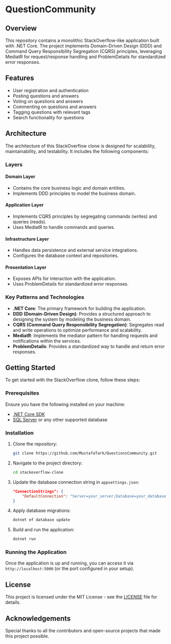 # QuestionCommunity

## Overview
This repository contains a monolithic StackOverflow-like application built with .NET Core. The project implements Domain-Driven Design (DDD) and Command Query Responsibility Segregation (CQRS) principles, leveraging MediatR for request/response handling and ProblemDetails for standardized error responses.

## Features
- User registration and authentication
- Posting questions and answers
- Voting on questions and answers
- Commenting on questions and answers
- Tagging questions with relevant tags
- Search functionality for questions

## Architecture
The architecture of this StackOverflow clone is designed for scalability, maintainability, and testability. It includes the following components:

### Layers
#### Domain Layer
- Contains the core business logic and domain entities.
- Implements DDD principles to model the business domain.

#### Application Layer
- Implements CQRS principles by segregating commands (writes) and queries (reads).
- Uses MediatR to handle commands and queries.

#### Infrastructure Layer
- Handles data persistence and external service integrations.
- Configures the database context and repositories.

#### Presentation Layer
- Exposes APIs for interaction with the application.
- Uses ProblemDetails for standardized error responses.

### Key Patterns and Technologies
- **.NET Core**: The primary framework for building the application.
- **DDD (Domain-Driven Design)**: Provides a structured approach to designing the system by modeling the business domain.
- **CQRS (Command Query Responsibility Segregation)**: Segregates read and write operations to optimize performance and scalability.
- **MediatR**: Implements the mediator pattern for handling requests and notifications within the services.
- **ProblemDetails**: Provides a standardized way to handle and return error responses.

## Getting Started
To get started with the StackOverflow clone, follow these steps:

### Prerequisites
Ensure you have the following installed on your machine:
- [.NET Core SDK](https://dotnet.microsoft.com/download)
- [SQL Server](https://www.microsoft.com/en-us/sql-server/sql-server-downloads) or any other supported database

### Installation
1. Clone the repository:
    ```bash
    git clone https://github.com/MustafaTark/QuestionsCommunity.git
    ```

2. Navigate to the project directory:
    ```bash
    cd stackoverflow-clone
    ```

3. Update the database connection string in `appsettings.json`:
    ```json
    "ConnectionStrings": {
        "DefaultConnection": "Server=your_server;Database=your_database;User Id=your_user;Password=your_password;"
    }
    ```

4. Apply database migrations:
    ```bash
    dotnet ef database update
    ```

5. Build and run the application:
    ```bash
    dotnet run
    ```

### Running the Application
Once the application is up and running, you can access it via `http://localhost:5000` (or the port configured in your setup).


## License
This project is licensed under the MIT License - see the [LICENSE](LICENSE) file for details.

## Acknowledgements
Special thanks to all the contributors and open-source projects that made this project possible.
